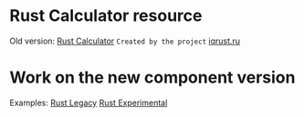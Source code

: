 Rust Calculator resource
========================

Old version: [Rust Calculator](http://dev.beforydeath.ru/RustCalculator/Examples.html)
`Created by the project` [iqrust.ru](http://www.iqrust.ru/calculator_resources/)

Work on the new component version
=================================

Examples: 
  [Rust Legacy](http://dev.beforydeath.ru/RustCalculator/new/Examples.html)
  [Rust Experimental](http://dev.beforydeath.ru/RustCalculator/new/ExamplesExp.html)
